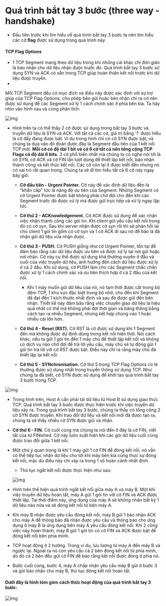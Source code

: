 # Quá trình bắt tay 3 bước (three way - handshake)
- Đầu tiên trước khi tìm hiểu về quá trình bắt tay 3 bước ta nên tìm hiểu các cờ **flag** được sử dụng trong quá trình này.

#### TCP Flag Options
- 1 TCP Segment mang theo dữ liệu trong khi những cái khác chỉ đơn giản là báo nhận cho dữ liệu nhận được trước đó. Quá trình bắt tay 3 bước sử dụng SYN và ACK có sẵn trong TCP giúp hoàn thiện kết nối trước khi dữ liệu được truyền.
- 
Mỗi TCP Segment đều có mục đích và điều này được xác định với sự trợ giúp của TCP Flag Options, cho phép bên gửi hoặc bên nhận chỉ ra cờ nên được sử dụng để các Segment xử lý 1 cách chính xác ở phía bên kia. Ta hãy nhìn vào hình sau và cùng phân tích:

![img](https://img001.prntscr.com/file/img001/JQVtSB1NREG68nKtPhBQ5A.png)

- Hình trên ta có thể thấy 2 cờ được sử dụng trong bắt tay 3 bước và truyền dữ liệu là SYN và ACK.
Với tất cả các cờ, giá trị bằng '1' được hiểu là cờ đấy đang được bật. Ví dụ trong hình chỉ có cờ SYN được bật, và chúng ta dựa vào đó đoán được đây là Segment đầu tiên của 1 kết nối TCP mới.
**Mỗi cờ có độ dài 1 bit và có 6 cờ tất cả nên tổng cộng TCP Flags có độ dài 6 bits.**
3 cờ phổ biến nhất  mà chúng ta có nghe nói tới là cờ SYN, cờ ACK và cờ FIN lần lượt dùng để thiết lập kết nối, báo nhận thành công và kết thúc kết nối. Các cờ còn lại ít được biết đến nhưng nó có vai trò rất quan trọng. Chúng ta sẽ đi tìm hiểu tất cả 6 cờ này ngay bây giờ.

  - **Cờ đầu tiên - Urgent Pointer.** Cờ này để xác định dữ liệu đến là "khẩn cấp" tức là nâng độ ưu tiên của Segment. Những Segment có cờ Urgent Pointer được bật không phải chờ đợi cho đến khi các Segment trước đó được xử lý mà được gửi trực tiếp và xử lý ngay lập tức.
  
  - **Cờ thứ 2 - ACKnowledgement.** Cờ ACK được sử dụng để xác nhận việc nhận thành công các gói tin. Khi client gửi yều cầu kết nối trong đó có cờ syn, Sau khi server nhận được cờ syn rồi thì sẽ phản hồi lại cho client 1 gói tin gồm có cờ syn và 1 cờ ACK đi sau nó để báo là đã nhận gói dữ liệu vừa nhận được.
 
  - **Cờ thứ 3 - PUSH.** Cờ PUSH giống như cờ Urgent Pointer, tồn tại để đảm bảo rằng các dữ liệu được ưu tiên và được xử lý tại nơi gửi hoặc nơi nhận. Cờ này cụ thể được sử dụng khá thường xuyên ở đầu và cuối của việc truyền dữ liệu, ảnh hưởng đến cách dữ liệu được xử lý ở cả 2 đầu. Khi sử dụng, cờ PUSH làm cho các Segment chắc chắn được xử lý 1 cách chính xác và ưu tiên thích hợp ở cả 2 đầu của kết nối.
  
    - Khi 1 máy muốn gửi dữ liệu của nó, nó tạm thời được cất trong bộ đệm TCP, 1 khu vực đặc biệt trong bộ nhớ, cho đến khi Segment đã đạt đến 1 kích thước nhất định và sau đó được gửi đến bên nhận. Thiết kế này đảm bảo rằng việc chuyển giao dữ liệu là hiệu quả nhất có thể mà không phải đợi thời gian và băng thông bằng cách tạo ra nhiều Segment, nhưng kết hợp chúng vào 1 hoặc nhiều cái lớn hơn.
    
  - **Cờ thứ 4 - Reset (RST).** Cờ RST là cờ được sử dụng khi 1 Segment đến mà không được dự định dùng trong kết nối hiện thời. Nói cách khác, nếu ta gửi 1 gói tin đến 1 máy chủ để thiết lập kết nối và không có dịch vụ nào chờ đợi để trả lời yêu cầu, máy chủ sẽ tự động gửi 1 gói tin trả lời với cờ RST được bật. Điều này chỉ ra rằng máy chủ đã thiết lập lại kết nối.
  
  - **Cờ thứ 5 - SYNchronisation.** Cờ thứ 5 trong TCP Flag Options có lẽ thường được sử dụng nhất trong truyền thông sử dụng TCP. Như chúng ta đã biết, cờ SYN được sử dụng để khởi tạo quá trình bắt tay 3 bước trong TCP.

 ![img](https://img001.prntscr.com/file/img001/1pgw_TenQRG3_m46ERlSpA.png)

  - Trong hình trên, Host A cần phải tải dữ liệu từ Host B sử dụng giao thức TCP. Quá trình bắt tay 3 bước được thực hiện trước khi việc truyền dữ liệu xảy ra. Trong quá trình bắt tay 3 bước, chúng ta thấy có tổng cộng 2 cờ SYN được truyền. Khi trao đổi dữ liệu và kết nối mới đã được tạo ra, chúng ta sẽ thấy nhiều cờ SYN được gửi và nhận.
  
  - **Cờ thứ 6 - FIN.** Cờ cuối cùng mà chúng ta nói đến ở đây là cờ FIN, viết tắt của từ FINished. Cờ này luôn xuất hiện khi các gói dữ liệu cuối cùng được trao đổi giữa 1 kết nối.
  
  - Một chú ý quan trọng là khi 1 máy gửi 1 cờ FIN để đóng kết nối, nó vẫn có thể tiếp tục nhận dữ liệu cho tới khi máy bên kia cũng thực sự đóng kết nối, mặc dù điều này chỉ xảy ra trong 1 số hoàn cảnh nhất định.
  
    - Thủ tục ngắt kết nối được thực hiện như sau:
    
     ![img](https://img001.prntscr.com/file/img001/NYExbsX3TB6cge-CEhcmSA.png)

  - Hình trên thể hiện quá trình ngắt kết nối giữa máy A và máy B. Một khi việc truyền dữ liệu hoàn tất, máy A gửi 1 gói tin với cờ FIN và ACK được thiết lập. Tại thời điểm này, ứng dụng của máy A sẽ không nhận bất kỳ 1 dữ liệu nào nữa và sẽ đóng kết nối từ bên máy A.
  - Khi máy B nhận được yêu cầu đóng kết nối, máy B gửi 1 báo nhận ACK cho máy A để thông báo đã nhận được yêu cầu và thông báo cho ứng dụng ở máy B là ứng dụng bên máy A yêu cầu đóng kết nối. Khi 2 công việc này hoàn thành, máy B gửi 1 gói tin có cờ FIN và ACK được bật để đóng kết nối bên phía mình.
  - TCP hoạt động ở 2 hướng. Trong ví dụ, lưu lượng từ máy A đến máy B và ngược lại. Ngoài ra nó còn yêu cầu cả 2 bên đóng kết nối từ phía mình, do đó cả 2 bên đều gửi cờ FIN để báo rằng kết nối được đóng ở phía nó.
  - Bước cuối cùng, bước 4, máy A chấp nhận yêu cầu máy B gửi ở bước 3 và gửi báo nhận cho máy B, thủ tục đóng kết nối hoàn tất.
  
#### Dưới đây là hình tóm góm cách thức hoạt động của quá trình bắt tay 3 bước:
![img](https://img001.prntscr.com/file/img001/mMcluJJ9T9iK7bE1RG4D2g.png)
